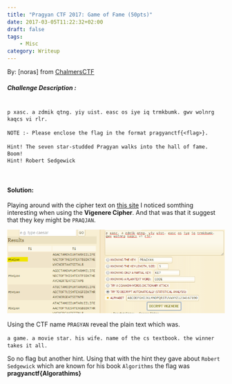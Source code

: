 ```yaml
---
title: "Pragyan CTF 2017: Game of Fame (50pts)"
date: 2017-03-05T11:22:32+02:00
draft: false
tags:
    - Misc
category: Writeup
---
```

By: [noras] from [ChalmersCTF](http://chalmersctf.se)

##### Challenge Description : 
```

p xasc. a zdmik qtng. yiy uist. easc os iye iq trmkbumk. gwv wolnrg kaqcs vi rlr.

NOTE :- Please enclose the flag in the format pragyanctf{<flag>}.

Hint! The seven star-studded Pragyan walks into the hall of fame. Boom!
Hint! Robert Sedgewick



```

#### Solution:

Playing around with the cipher text on [this site](http://www.dcode.fr/vigenere-cipher) I noticed somthing interesting when using the **Vigenere Cipher**. And that was that it suggest that they key might be ```PRAQJAN```.

![capture](images/cap.png)

Using the CTF name ```PRAGYAN``` reveal the plain text which was.

```a game. a movie star. his wife. name of the cs textbook. the winner takes it all.```

So no flag but another hint. Using that with the hint they gave about ```Robert Sedgewick``` which are known for his book ```Algorithms``` the flag was **pragyanctf{Algorathims}**